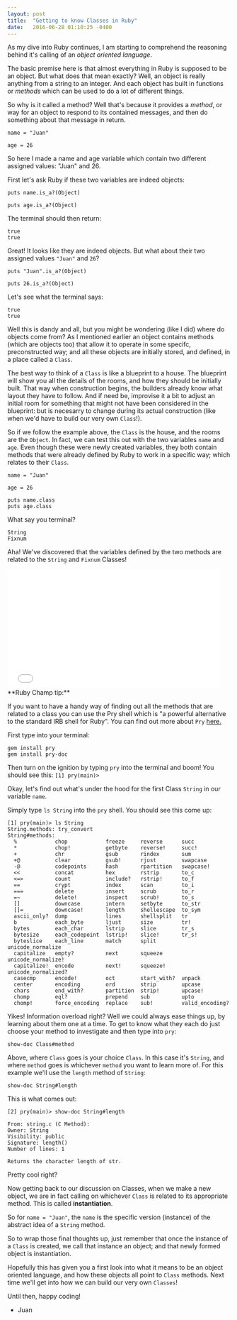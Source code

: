```yaml
---
layout: post
title:  "Getting to know Classes in Ruby"
date:   2016-06-28 01:10:25 -0400
---
```



As my dive into Ruby continues, I am starting to comprehend the reasoning behind it's calling of an *object oriented language*.

The basic premise here is that almost everything in Ruby is supposed to be an object. But what does that mean exactly?
Well, an object is really anything from a string to an integer. And each object has built in functions or *methods* which can be used to do a lot of different things.

So why is it called a method? Well that's because it provides a *method*, or way for an object to respond to its contained messages, and then do something about that message in return.

```
name = "Juan"

age = 26
```

So here I made a name and age variable which contain two different assigned values: "Juan" and 26.

First let's ask Ruby if these two variables are indeed objects:

```
puts name.is_a?(Object)

puts age.is_a?(Object)
```

The terminal should then return:

```
true
true
```

Great! It looks like they are indeed objects. But what about their two assigned values `"Juan"` and `26`?

```
puts "Juan".is_a?(Object)

puts 26.is_a?(Object)
```

Let's see what the terminal says:

```
true
true
```

Well this is dandy and all, but you might be wondering (like I did) where do objects come from? As I mentioned earlier an object contains methods (which are objects too) that allow it to operate in some specifc, preconstructed way; and all these objects are initially stored, and defined, in a place called a `Class`.

The best way to think of a `Class` is like a blueprint to a house. The blueprint will show you all the details of the rooms, and how they should be initially built. That way when construction begins, the builders already know what layout they have to follow. And if need be, improvise it a bit to adjust an initial room for something that might not have been considered in the blueprint: but is necesarry to change during its actual construction (like when we'd have to build our very own `Class`!).

So if we follow the example above, the `Class` is the house, and the rooms are the `Object`. In fact, we can test this out with the two variables `name` and `age`. Even though these were newly created variables, they both contain methods that were already defined by Ruby to work in a specific way; which relates to their `Class`.

```
name = "Juan"

age = 26

puts name.class
puts age.class
```

What say you terminal?

```
String
Fixnum
```

Aha! We've discovered that the variables defined by the two methods are related to the `String` and `Fixnum` Classes!

<iframe src="//giphy.com/embed/HulXtVXpYe81O?html5=true&hideSocial=true" width="480" height="269" frameborder="0" class="giphy-embed" allowfullscreen=""></iframe>
**Ruby Champ tip:**


If you want to have a handy way of finding out all the methods that are related to a class you can use the Pry shell which is "a powerful alternative to the standard IRB shell for Ruby". You can find out more about `Pry` [here.](http://pryrepl.org/)

First type into your terminal:

```
gem install pry
gem install pry-doc
```
 
Then turn on the ignition by typing `pry` into the terminal and boom! You should see this: `[1] pry(main)>`
  
Okay, let's find out what's under the hood for the first Class `String` in our variable `name`.

Simply type `ls String` into the `pry` shell. You should see this come up:

```
[1] pry(main)> ls String                                                        
String.methods: try_convert                                                     
String#methods:  
  %            chop            freeze     reverse      succ                     
  *            chop!           getbyte    reverse!     succ!                    
  +            chr             gsub       rindex       sum                      
  +@           clear           gsub!      rjust        swapcase                 
  -@           codepoints      hash       rpartition   swapcase!                
  <<           concat          hex        rstrip       to_c                     
  <=>          count           include?   rstrip!      to_f                     
  ==           crypt           index      scan         to_i                     
  ===          delete          insert     scrub        to_r                     
  =~           delete!         inspect    scrub!       to_s                     
  []           downcase        intern     setbyte      to_str                   
  []=          downcase!       length     shellescape  to_sym                   
  ascii_only?  dump            lines      shellsplit   tr                       
  b            each_byte       ljust      size         tr!                      
  bytes        each_char       lstrip     slice        tr_s                     
  bytesize     each_codepoint  lstrip!    slice!       tr_s!                    
  byteslice    each_line       match      split        unicode_normalize        
  capitalize   empty?          next       squeeze      unicode_normalize!       
  capitalize!  encode          next!      squeeze!     unicode_normalized?      
  casecmp      encode!         oct        start_with?  unpack                   
  center       encoding        ord        strip        upcase                   
  chars        end_with?       partition  strip!       upcase!                  
  chomp        eql?            prepend    sub          upto                     
  chomp!       force_encoding  replace    sub!         valid_encoding?  
```

Yikes! Information overload right? Well we could always ease things up, by learning about them one at a time. To get to know what they each do just choose your method to investigate and then type into `pry`:

`show-doc Class#method`

Above, where `Class` goes is your choice `Class`. In this case it's `String`, and where `method` goes is whichever `method` you want to learn more of. For this example we'll use the `length` method of `String`:

`show-doc String#length`

This is what comes out:

```
[2] pry(main)> show-doc String#length

From: string.c (C Method):
Owner: String
Visibility: public
Signature: length()
Number of lines: 1

Returns the character length of str.
```

Pretty cool right?

Now getting back to our discussion on Classes, when we make a new object, we are in fact calling on whichever `Class` is related to its appropriate method. This is called **instantiation**.

So for `name = "Juan"`, the `name` is the specific version (instance) of the abstract idea of a `String` method.

So to wrap those final thoughts up, just remember that once the instance of a `Class` is created, we call that instance an object; and that newly formed object is instantiation.

Hopefully this has given you a first look into what it means to be an object oriented language, and how these objects all point to `Class` methods. Next time we'll get into how we can build our very own `Classes`!

Until then, happy coding!

* Juan
